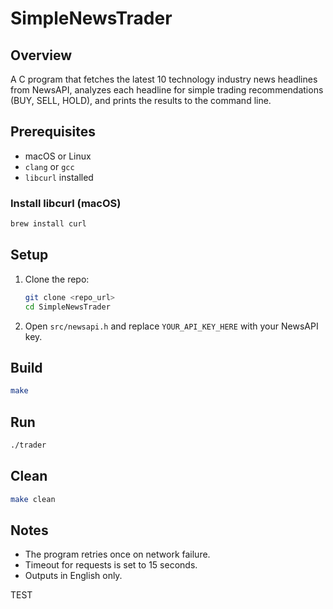 # SimpleNewsTrader

## Overview
A C program that fetches the latest 10 technology industry news headlines from NewsAPI, analyzes each headline for simple trading recommendations (BUY, SELL, HOLD), and prints the results to the command line.

## Prerequisites
- macOS or Linux
- `clang` or `gcc`
- `libcurl` installed

### Install libcurl (macOS)
```bash
brew install curl
```

## Setup
1. Clone the repo:
   ```bash
   git clone <repo_url>
   cd SimpleNewsTrader
   ```
2. Open `src/newsapi.h` and replace `YOUR_API_KEY_HERE` with your NewsAPI key.

## Build
```bash
make
```

## Run
```bash
./trader
```

## Clean
```bash
make clean
```

## Notes
- The program retries once on network failure.
- Timeout for requests is set to 15 seconds.
- Outputs in English only.

TEST